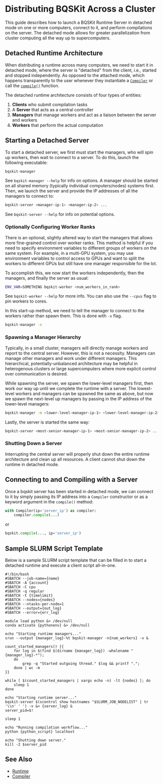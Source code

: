 # Distributing BQSKit Across a Cluster

This guide describes how to launch a BQSKit Runtime Server in detached mode on
one or more computers, connect to it, and perform compilations on the server.
The detached mode allows for greater parallelization from cluster computing
all the way up to supercomputers.

## Detached Runtime Architecture

When distributing a runtime across many computers, we need to start it in
detached mode, where the server is "detached" from the client, i.e., started
and stopped independently. As opposed to the attached mode, which happens
transparently to the user whenever they instantiate a [`Compiler`](https://bqskit.readthedocs.io/en/latest/source/autogen/bqskit.compiler.Compiler.html#bqskit.compiler.Compiler) or call the [`compile()`](https://bqskit.readthedocs.io/en/latest/source/autogen/bqskit.compiler.compile.html) function.

The detached runtime architecture consists of four types of entities:

1. **Clients** who submit compilation tasks
2. A **Server** that acts as a central controller
3. **Managers** that manage workers and act as a liaison between the
    server and workers
4. **Workers** that perform the actual computation

## Starting a Detached Server

To start a detached server, we first must start the managers, who will spin
up workers, then wait to connect to a server. To do this, launch the following
executable:

```sh
bqskit-manager
```

See `bqskit-manager --help` for info on options. A manager should be started
on all shared memory (typically individual computers/nodes) systems first.
Then, we launch the server and provide the IP addresses of all the managers
to connect to:

```sh
bqskit-server <manager-ip-1> <manager-ip-2> ...
```

See `bqskit-server --help` for info on potential options.

### Optionally Configuring Worker Ranks

There is an optional, slightly altered way to start the managers that allows
more fine-grained control over worker ranks. This method is helpful if you
need to specify environment variables to different groups of workers on the
same system. For example, in a multi-GPU system, you may use environment
variables to control access to GPUs and want to split the workers to different
GPUs but still have one manager responsible for the lot.

To accomplish this, we now start the workers independently, then the
managers, and finally the server as usual:

```sh
ENV_VAR=SOMETHING bqskit-worker <num_workers_in_rank>
```

See `bqskit-worker --help` for more info. You can also use the `--cpus`
flag to pin workers to cores.

In this start-up method, we need to tell the manager to connect to the workers
rather than spawn them. This is done with `-x` flag.

```sh
bqskit-manager -x
```

### Spawning a Manager Hierarchy

Typically, in a small cluster, managers will directly manage workers and
report to the central server. However, this is not a necessity. Managers
can manage other managers and work under different managers. This hierarchical,
potentially-unbalanced architecture may be helpful in heterogenous clusters
or large supercomputers where more explicit control over communication is
desired.

While spawning the server, we spawn the lower-level managers first,
then work our way up until we complete the runtime with a server. The
lowest-level workers and managers can be spawned the same as above, but now
we spawn the next-level up managers by passing in the IP address of the
lower-level managers:

```sh
bqskit-manager -m <lower-level-manager-ip-1> <lower-level-manager-ip-2> ...
```

Lastly, the server is started the same way:

```sh
bqskit-server <most-senior-manager-ip-1> <most-senior-manager-ip-2> ...
```

### Shutting Down a Server

Interrupting the central server will properly shut down the entire runtime
architecture and clean up all resources. A client cannot shut down the
runtime in detached mode.

## Connecting to and Compiling with a Server

Once a bqskit server has been started in detached mode, we can connect to it
by simply passing its IP address into a `Compiler` constructor or as a
keyword argument in the `compile()` method:

```python
with Compiler(ip='server_ip') as compiler:
    compiler.compile(...)
```

or

```python
bqskit.compile(..., ip='server_ip')
```

## Sample SLURM Script Template

Below is a sample SLURM script template that can be filled in to start a
detached runtime and execute a client script all-in-one.

```
#!/bin/bash
#SBATCH --job-name={name}
#SBATCH -A {account}
#SBATCH -C cpu
#SBATCH -q regular
#SBATCH -t {timelimit}
#SBATCH --nodes={nodes}
#SBATCH --ntasks-per-node=1
#SBATCH --output={out_log}
#SBATCH --error={err_log}

module load python &> /dev/null
conda activate {pythonenv} &> /dev/null

echo "Starting runtime managers..."
srun --output {manager_log}-%t bqskit-manager -n{num_workers} -v &

count_started_managers() {{
    for log in $(find $(dirname {manager_log}) -wholename "{manager_log}-*");
    do
        grep -q "Started outgoing thread." $log && printf ".";
    done | wc -m
}}

while [ $(count_started_managers | xargs echo -n) -lt {nodes} ]; do
    sleep 1
done

echo "Starting runtime server..."
bqskit-server $(scontrol show hostnames "$SLURM_JOB_NODELIST" | tr '\\n' ' ') -v &> {server_log} &
server_pid=$!

sleep 1

echo "Running compilation workflow..."
python {python_script} localhost

echo "Shutting down server."
kill -2 $server_pid
```

## See Also

- [Runtime](https://bqskit.readthedocs.io/en/latest/source/runtime.html)
- [Compiler](https://bqskit.readthedocs.io/en/latest/source/autogen/bqskit.compiler.Compiler.html#bqskit.compiler.Compiler)
